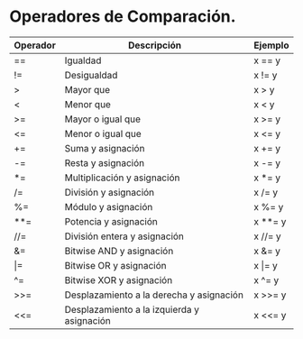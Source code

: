 # Operadores de Comparación.

| Operador | Descripción                                | Ejemplo     |
| -------- | ------------------------------------------ | ----------- |
| ==       | Igualdad                                   | x == y      |
| !=       | Desigualdad                                | x != y      |
| >        | Mayor que                                  | x > y       |
| <        | Menor que                                  | x < y       |
| >=       | Mayor o igual que                          | x >= y      |
| <=       | Menor o igual que                          | x <= y      |
| +=       | Suma y asignación                          | x += y      |
| -=       | Resta y asignación                         | x -= y      |
| \*=      | Multiplicación y asignación                | x \*= y     |
| /=       | División y asignación                      | x /= y      |
| %=       | Módulo y asignación                        | x %= y      |
| \*\*=    | Potencia y asignación                      | x \*\*= y   |
| //=      | División entera y asignación               | x //= y     |
| &=       | Bitwise AND y asignación                   | x &= y      |
| &#124;=  | Bitwise OR y asignación                    | x &#124;= y |
| ^=       | Bitwise XOR y asignación                   | x ^= y      |
| >>=      | Desplazamiento a la derecha y asignación   | x >>= y     |
| <<=      | Desplazamiento a la izquierda y asignación | x <<= y     |